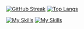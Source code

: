 [![GitHub Streak](https://streak-stats.demolab.com/?user=chaitanya985&theme=maroongold&disable_animations=false&card_width=600)](https://git.io/streak-stats)
[![Top Langs](https://github-readme-stats.vercel.app/api/top-langs/?username=chaitanya985&layout=compact&maroongold&&card_width=600)](https://github.com/anuraghazra/github-readme-stats)

[![My Skills](https://skillicons.dev/icons?i=html,css,js,react,nodejs,express,django,mongodb&theme=light)](https://skillicons.dev)
[![My Skills](https://skillicons.dev/icons?i=mysql,vercel,docker,&theme=light)](https://skillicons.dev)

